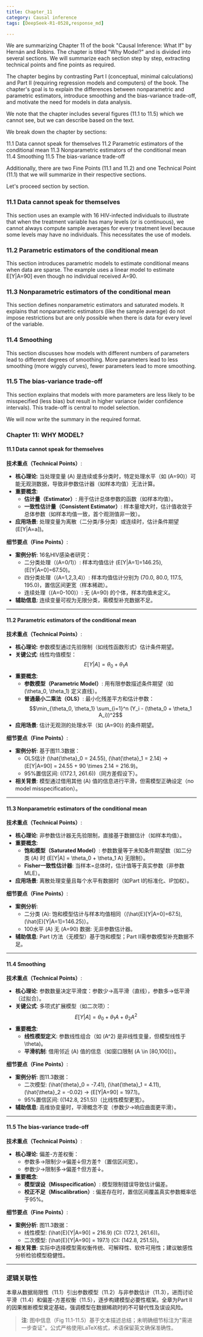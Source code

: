 ```yaml
---
title: Chapter_11
category: Causal inference
tags: [DeepSeek-R1-0528,response_md]

---
```

<think>
We are summarizing Chapter 11 of the book "Causal Inference: What If" by Hernán and Robins. The chapter is titled "Why Model?" and is divided into several sections. We will summarize each section step by step, extracting technical points and fine points as required.

The chapter begins by contrasting Part I (conceptual, minimal calculations) and Part II (requiring regression models and computers) of the book. The chapter's goal is to explain the differences between nonparametric and parametric estimators, introduce smoothing and the bias-variance trade-off, and motivate the need for models in data analysis.

We note that the chapter includes several figures (11.1 to 11.5) which we cannot see, but we can describe based on the text.

We break down the chapter by sections:

11.1 Data cannot speak for themselves
11.2 Parametric estimators of the conditional mean
11.3 Nonparametric estimators of the conditional mean
11.4 Smoothing
11.5 The bias-variance trade-off

Additionally, there are two Fine Points (11.1 and 11.2) and one Technical Point (11.1) that we will summarize in their respective sections.

Let's proceed section by section.

### 11.1 Data cannot speak for themselves
This section uses an example with 16 HIV-infected individuals to illustrate that when the treatment variable has many levels (or is continuous), we cannot always compute sample averages for every treatment level because some levels may have no individuals. This necessitates the use of models.

### 11.2 Parametric estimators of the conditional mean
This section introduces parametric models to estimate conditional means when data are sparse. The example uses a linear model to estimate E[Y|A=90] even though no individual received A=90.

### 11.3 Nonparametric estimators of the conditional mean
This section defines nonparametric estimators and saturated models. It explains that nonparametric estimators (like the sample average) do not impose restrictions but are only possible when there is data for every level of the variable.

### 11.4 Smoothing
This section discusses how models with different numbers of parameters lead to different degrees of smoothing. More parameters lead to less smoothing (more wiggly curves), fewer parameters lead to more smoothing.

### 11.5 The bias-variance trade-off
This section explains that models with more parameters are less likely to be misspecified (less bias) but result in higher variance (wider confidence intervals). This trade-off is central to model selection.

We will now write the summary in the required format.
</think>
### Chapter 11: WHY MODEL?

#### 11.1 Data cannot speak for themselves  
**技术重点（Technical Points）**:  
- **核心理论**: 当处理变量 \(A\) 是连续或多分类时，特定处理水平（如 \(A=90\)）可能无观测数据，导致非参数估计器（如样本均值）无法计算。  
- **重要概念**:  
  - **估计量（Estimator）**: 用于估计总体参数的函数（如样本均值）。  
  - **一致性估计量（Consistent Estimator）**: 样本量增大时，估计值收敛于总体参数（如样本均值一致，首个观测值非一致）。  
- **应用场景**: 处理变量为离散（二分类/多分类）或连续时，估计条件期望 \(E[Y|A=a]\)。  

**细节要点（Fine Points）**:  
- **案例分析**: 16名HIV感染者研究：  
  - 二分类处理（\(A=0/1\)）: 样本均值估计 \(E[Y|A=1]=146.25\), \(E[Y|A=0]=67.50\)。  
  - 四分类处理（\(A=1,2,3,4\)）: 样本均值估计分别为 \(70.0, 80.0, 117.5, 195.0\)，置信区间更宽（样本稀疏）。  
  - 连续处理（\(A=0-100\)）: 无 \(A=90\) 的个体，样本均值未定义。  
- **辅助信息**: 连续变量可视为无限分类，需模型补充数据不足。  

---

#### 11.2 Parametric estimators of the conditional mean  
**技术重点（Technical Points）**:  
- **核心理论**: 参数模型通过先验限制（如线性函数形式）估计条件期望。  
- **关键公式**: 线性均值模型：  
  $$E[Y|A] = \theta_0 + \theta_1 A$$  
- **重要概念**:  
  - **参数模型（Parametric Model）**: 用有限参数描述条件期望（如 \(\theta_0, \theta_1\) 定义直线）。  
  - **普通最小二乘法（OLS）**: 最小化残差平方和估计参数：  
    $$\min_{\theta_0, \theta_1} \sum_{i=1}^n (Y_i - (\theta_0 + \theta_1 A_i))^2$$  
- **应用场景**: 估计无观测的处理水平（如 \(A=90\)) 的条件期望。  

**细节要点（Fine Points）**:  
- **案例分析**: 基于图11.3数据：  
  - OLS估计 \(\hat{\theta}_0 = 24.55\), \(\hat{\theta}_1 = 2.14\) → \(E[Y|A=90] = 24.55 + 90 \times 2.14 = 216.9\)。  
  - 95%置信区间: \((172.1, 261.6)\)（同方差假设下）。  
- **相关背景**: 模型通过借用其他 \(A\) 值的信息进行平滑，但需模型正确设定（no model misspecification）。  

---

#### 11.3 Nonparametric estimators of the conditional mean  
**技术重点（Technical Points）**:  
- **核心理论**: 非参数估计器无先验限制，直接基于数据估计（如样本均值）。  
- **重要概念**:  
  - **饱和模型（Saturated Model）**: 参数数量等于未知条件期望数（如二分类 \(A\) 时 \(E[Y|A] = \theta_0 + \theta_1 A\) 无限制）。  
  - **Fisher一致性估计器**: 当样本=总体时，估计值等于真实参数（非参数MLE）。  
- **应用场景**: 离散处理变量且每个水平有数据时（如Part I的标准化、IP加权）。  

**细节要点（Fine Points）**:  
- **案例分析**:  
  - 二分类 \(A\): 饱和模型估计与样本均值相同（\(\hat{E}[Y|A=0]=67.5\), \(\hat{E}[Y|A=1]=146.25\)）。  
  - 100水平 \(A\) 无 \(A=90\) 数据: 无非参数估计器。  
- **辅助信息**: Part I方法（无模型）基于饱和模型；Part II需参数模型补充数据不足。  

---

#### 11.4 Smoothing  
**技术重点（Technical Points）**:  
- **核心理论**: 参数数量决定平滑度：参数少→高平滑（直线），参数多→低平滑（过拟合）。  
- **关键公式**: 多项式扩展模型（如二次项）：  
  $$E[Y|A] = \theta_0 + \theta_1 A + \theta_2 A^2$$  
- **重要概念**:  
  - **线性模型定义**: 参数线性组合（如 \(A^2\) 是非线性变量，但模型线性于 \theta\)。  
  - **平滑机制**: 借用邻近 \(A\) 值的信息（如窗口限制 \(A \in [80,100]\)）。  

**细节要点（Fine Points）**:  
- **案例分析**: 图11.3数据：  
  - 二次模型: \(\hat{\theta}_0 = -7.41\), \(\hat{\theta}_1 = 4.11\), \(\hat{\theta}_2 = -0.02\) → \(E[Y|A=90] = 197.1\)。  
  - 95%置信区间: \((142.8, 251.5)\)（比线性模型更宽）。  
- **辅助信息**: 高维协变量时，平滑概念不变（参数少→响应曲面更平滑）。  

---

#### 11.5 The bias-variance trade-off  
**技术重点（Technical Points）**:  
- **核心理论**: 偏差-方差权衡：  
  - 参数多→限制少→偏差↓但方差↑（置信区间宽）。  
  - 参数少→限制多→偏差↑但方差↓。  
- **重要概念**:  
  - **模型误设（Misspecification）**: 模型限制错误导致估计偏差。  
  - **校正不足（Miscalibration）**: 偏差存在时，置信区间覆盖真实参数概率低于95%。  

**细节要点（Fine Points）**:  
- **案例分析**: 图11.3数据：  
  - 线性模型: \(\hat{E}[Y|A=90] = 216.9\) (CI: \(172.1, 261.6\))。  
  - 二次模型: \(\hat{E}[Y|A=90] = 197.1\) (CI: \(142.8, 251.5\))。  
- **相关背景**: 实际中选择模型需权衡传统、可解释性、软件可用性；建议敏感性分析检验模型稳健性。  

---

### 逻辑关联性  
本章从数据局限性（11.1）引出参数模型（11.2）与非参数估计（11.3），进而讨论平滑（11.4）和偏差-方差权衡（11.5），逐步构建模型必要性框架。全章为Part II的因果推断模型奠定基础，强调模型在数据稀疏时的不可替代性及误设风险。  

> **注**: 图中信息（Fig 11.1-11.5）基于文本描述总结；未明确细节标注为"需进一步查证"。公式严格使用LaTeX格式，术语保留英文确保准确性。